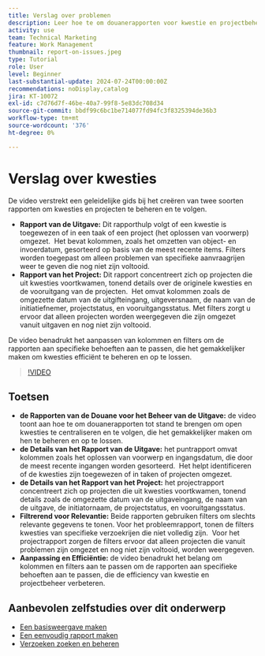 ```yaml
---
title: Verslag over problemen
description: Leer hoe te om douanerapporten voor kwestie en projectbeheer, met inbegrip van te creëren om open kwesties te centraliseren en te volgen, kolommen en filters aan te passen, en project en probleembeheer te optimaliseren.
activity: use
team: Technical Marketing
feature: Work Management
thumbnail: report-on-issues.jpeg
type: Tutorial
role: User
level: Beginner
last-substantial-update: 2024-07-24T00:00:00Z
recommendations: noDisplay,catalog
jira: KT-10072
exl-id: c7d76d7f-46be-40a7-99f8-5e83dc708d34
source-git-commit: bbdf99c6bc1be714077fd94fc3f8325394de36b3
workflow-type: tm+mt
source-wordcount: '376'
ht-degree: 0%

---
```


# Verslag over kwesties

De video verstrekt een geleidelijke gids bij het creëren van twee soorten rapporten om kwesties en projecten te beheren en te volgen. &#x200B;

* **Rapport van de Uitgave:** Dit rapporthulp volgt of een kwestie is toegewezen of in een taak of een project (het oplossen van voorwerp) omgezet. &#x200B; Het bevat kolommen, zoals het omzetten van object- en invoerdatum, gesorteerd op basis van de meest recente items. Filters worden toegepast om alleen problemen van specifieke aanvraagrijen weer te geven die nog niet zijn voltooid. &#x200B;
* **Rapport van het Project:** Dit rapport concentreert zich op projecten die uit kwesties voortkwamen, tonend details over de originele kwesties en de vooruitgang van de projecten. &#x200B; Het omvat kolommen zoals de omgezette datum van de uitgifteingang, uitgeversnaam, de naam van de initiatiefnemer, projectstatus, en vooruitgangsstatus. Met filters zorgt u ervoor dat alleen projecten worden weergegeven die zijn omgezet vanuit uitgaven en nog niet zijn voltooid. &#x200B;

De video benadrukt het aanpassen van kolommen en filters om de rapporten aan specifieke behoeften aan te passen, die het gemakkelijker maken om kwesties efficiënt te beheren en op te lossen. &#x200B;


>[!VIDEO](https://video.tv.adobe.com/v/3432002/?quality=12&learn=on&enablevpops=1)

## Toetsen

* **de Rapporten van de Douane voor het Beheer van de Uitgave:** de video toont aan hoe te om douanerapporten tot stand te brengen om open kwesties te centraliseren en te volgen, die het gemakkelijker maken om hen te beheren en op te lossen. &#x200B;
* **de Details van het Rapport van de Uitgave:** het puntrapport omvat kolommen zoals het oplossen van voorwerp en ingangsdatum, die door de meest recente ingangen worden gesorteerd. &#x200B; Het helpt identificeren of de kwesties zijn toegewezen of in taken of projecten omgezet. &#x200B;
* **de Details van het Rapport van het Project:** het projectrapport concentreert zich op projecten die uit kwesties voortkwamen, tonend details zoals de omgezette datum van de uitgaveingang, de naam van de uitgave, de initiatornaam, de projectstatus, en vooruitgangsstatus.
* **Filtrerend voor Relevantie:** Beide rapporten gebruiken filters om slechts relevante gegevens te tonen. Voor het probleemrapport, tonen de filters kwesties van specifieke verzoekrijen die niet volledig zijn. &#x200B; Voor het projectrapport zorgen de filters ervoor dat alleen projecten die vanuit problemen zijn omgezet en nog niet zijn voltooid, worden weergegeven. &#x200B;
* **Aanpassing en Efficiëntie:** de video benadrukt het belang om kolommen en filters aan te passen om de rapporten aan specifieke behoeften aan te passen, die de efficiency van kwestie en projectbeheer verbeteren.


## Aanbevolen zelfstudies over dit onderwerp

* [Een basisweergave maken](/help/reporting/basic-reporting/create-a-basic-view.md)
* [Een eenvoudig rapport maken](/help/reporting/basic-reporting/create-a-simple-report.md)
* [Verzoeken zoeken en beheren](/help/manage-work/issues-requests/find-requests.md)

